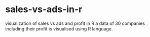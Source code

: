 # sales-vs-ads-in-r
visualization  of sales vs ads and profit in R
a data of 30 companies including their profit is visualised using R language.

